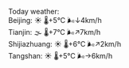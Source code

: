 Today weather:  
Beijing: ☀️ 🌡️+5°C 🌬️↓4km/h  
Tianjin: 🌫  🌡️+7°C 🌬️↗7km/h  
Shijiazhuang: ☀️ 🌡️+6°C 🌬️↗2km/h  
Tangshan: ☀️ 🌡️+5°C 🌬️→6km/h  
